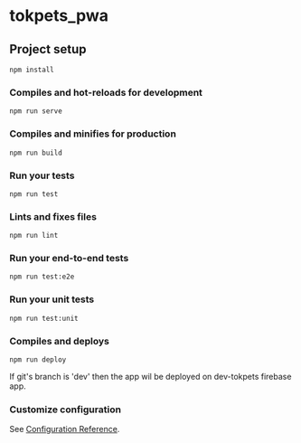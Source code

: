 # tokpets_pwa

## Project setup

```
npm install
```

### Compiles and hot-reloads for development

```
npm run serve
```

### Compiles and minifies for production

```
npm run build
```

### Run your tests

```
npm run test
```

### Lints and fixes files

```
npm run lint
```

### Run your end-to-end tests

```
npm run test:e2e
```

### Run your unit tests

```
npm run test:unit
```

### Compiles and deploys

```
npm run deploy
```

If git's branch is 'dev' then the app wil be deployed on dev-tokpets firebase app.

### Customize configuration

See [Configuration Reference](https://cli.vuejs.org/config/).

